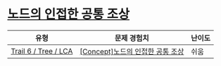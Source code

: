 # [노드의 인접한 공통 조상](https://www.codetree.ai/trails/complete/curated-cards/intro-adjacent-common-ancestor-nodes)

|유형|문제 경험치|난이도|
|---|---|---|
|[Trail 6 / Tree / LCA](https://www.codetree.ai/trail-info/intermediate-high/)|[[Concept]노드의 인접한 공통 조상](https://www.codetree.ai/trails/complete/curated-cards/intro-adjacent-common-ancestor-nodes/)|쉬움|

